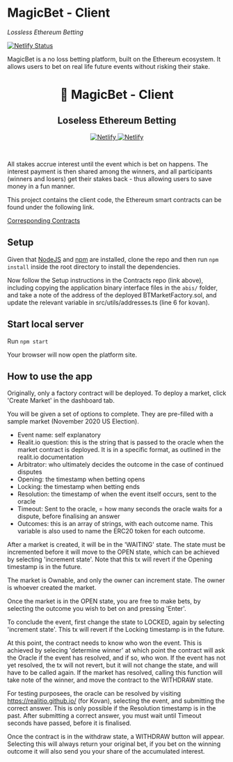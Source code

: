 # MagicBet - Client

_Lossless Ethereum Betting_

[![Netlify Status](https://api.netlify.com/api/v1/badges/c995206c-1474-44fd-859d-c43c483fbb40/deploy-status)](https://app.netlify.com/sites/magicbet/deploys)

MagicBet is a no loss betting platform, built on the Ethereum ecosystem. It allows users to bet on real life future events without risking their stake. 

<h1 align="center">
  <Span role="img" aria-label="tophat">
    🎩
  </Span>
  MagicBet - Client
</h1>
<h2 align="center">Loseless Ethereum Betting</h2>

<p align="center">
    <a href="https://MagicBet.github.io/MagicBet-Client">
    <img src="https://cdn.jsdelivr.net/gh/storybookjs/brand@master/badge/badge-storybook.svg" alt="Netlify" />
    </a>
    <a href="https://app.netlify.com/sites/magicbet/deploys">
    <img src="https://api.netlify.com/api/v1/badges/c995206c-1474-44fd-859d-c43c483fbb40/deploy-status" alt="Netlify" />
    </a>
</p>

<br/>

All stakes accrue interest until the event which is bet on happens. The interest payment is then shared among the winners, and all participants (winners and losers) get their stakes back - thus allowing users to save money in a fun manner. 

This project contains the client code, the Ethereum smart contracts can be found under the following link.

[Corresponding Contracts](https://github.com/BetTogether/MagicBet-Contracts)

## Setup

Given that [NodeJS](https://nodejs.org/) and [npm](https://www.npmjs.com/) are installed, clone the repo and then run `npm install` inside the root directory to install the dependencies. 

Now follow the Setup instructions in the Contracts repo (link above), including copying the application binary interface files in the `abis/` folder, and take a note of the address of the deployed BTMarketFactory.sol, and update the relevant variable in src/utils/addresses.ts (line 6 for kovan). 

## Start local server

Run `npm start`

Your browser will now open the platform site.

## How to use the app

Originally, only a factory contract will be deployed. To deploy a market, click 'Create Market' in the dashboard tab. 

You will be given a set of options to complete. They are pre-filled with a sample market (November 2020 US Election). 

* Event name: self explanatory
* Realit.io question: this is the string that is passed to the oracle when the market contract is deployed. It is in a specific format, as outlined in the realit.io documentation
* Arbitrator: who ultimately decides the outcome in the case of continued disputes
* Opening: the timestamp when betting opens
* Locking: the timestamp when betting ends
* Resolution: the timestamp of when the event itself occurs, sent to the oracle
* Timeout: Sent to the oracle, = how many seconds the oracle waits for a dispute, before finalising an answer
* Outcomes: this is an array of strings, with each outcome name. This variable is also used to name the ERC20 token for each outcome. 

After a market is created, it will be in the 'WAITING' state. The state must be incremented before it will move to the OPEN state, which can be achieved by selecting 'increment state'. Note that this tx will revert if the Opening timestamp is in the future. 

The market is Ownable, and only the owner can increment state. The owner is whoever created the market. 

Once the market is in the OPEN state, you are free to make bets, by selecting the outcome you wish to bet on and pressing 'Enter'. 

To conclude the event, first change the state to LOCKED, again by selecting 'increment state'. This tx will revert if the Locking timestamp is in the future. 

At this point, the contract needs to know who won the event. This is achieved by selecing 'determine winner' at which point the contract will ask the Oracle if the event has resolved, and if so, who won. If the event has not yet resolved, the tx will not revert, but it will not change the state, and will have to be called again. If the market has resolved, calling this function will take note of the winner, and move the contract to the WITHDRAW state. 

For testing purposees, the oracle can be resolved by visiting https://realitio.github.io/ (for Kovan), selecting the event, and submitting the correct answer. This is only possible if the Resolution timestamp is in the past. After submitting a correct answer, you must wait until Timeout seconds have passed, before it is finalised. 

Once the contract is in the withdraw state, a WITHDRAW button will appear. Selecting this will always return your original bet, if you bet on the winning outcome it will also send you your share of the accumulated interest.  
